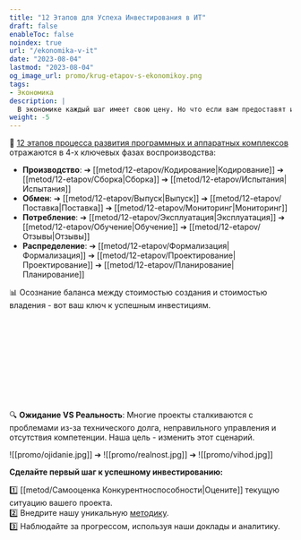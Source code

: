 ```yaml
---
title: "12 Этапов для Успеха Инвестирования в ИТ"
draft: false
enableToc: false
noindex: true
url: "/ekonomika-v-it"
date: "2023-08-04"
lastmod: "2023-08-04"
og_image_url: promo/krug-etapov-s-ekonomikoy.png
tags:
- Экономика
description: | 
  В экономике каждый шаг имеет свою цену. Но что если вам предоставят инструмент для оптимизации этих затрат?
weight: -5
---
```

🔗  [12 этапов процесса развития программных и аппаратных комплексов](/)  отражаются в 4-х ключевых фазах воспроизводства:

- **Производство**: ➔ [[metod/12-etapov/Кодирование|Кодирование]] ➔ [[metod/12-etapov/Сборка|Сборка]] ➔ [[metod/12-etapov/Испытания|Испытания]]
- **Обмен**:  ➔ [[metod/12-etapov/Выпуск|Выпуск]] ➔ [[metod/12-etapov/Поставка|Поставка]] ➔ [[metod/12-etapov/Мониторинг|Мониторинг]]
- **Потребление**: ➔ [[metod/12-etapov/Эксплуатация|Эксплуатация]] ➔  [[metod/12-etapov/Обучение|Обучение]] ➔ [[metod/12-etapov/Отзывы|Отзывы]]
- **Распределение**:  ➔ [[metod/12-etapov/Формализация|Формализация]] ➔ [[metod/12-etapov/Проектирование|Проектирование]] ➔ [[metod/12-etapov/Планирование|Планирование]] 

📊 Осознание баланса между стоимостью создания и стоимостью владения - вот ваш ключ к успешным инвестициям.

<style>
    .label-text {
        fill: white;
        font-size: 16px;
        text-anchor: middle;
        dominant-baseline: middle;
    }
</style>
<svg id="main_diagram" width="100%">
</svg>
<script>
  drawMainDiagram()
</script>

🔍 **Ожидание VS Реальность**: Многие проекты сталкиваются с проблемами из-за технического долга, неправильного управления и отсутствия компетенции. Наша цель - изменить этот сценарий.

![[promo/ojidanie.jpg]] ➔ ![[promo/realnost.jpg]] ➔ ![[promo/vihod.jpg]]

**Сделайте первый шаг к успешному инвестированию:**

1️⃣ [[metod/Самооценка Конкурентноспособности|Оцените]] текущую ситуацию вашего проекта.  
2️⃣ Внедрите нашу уникальную [методику](/).  
3️⃣ Наблюдайте за прогрессом, используя наши доклады и аналитику.
